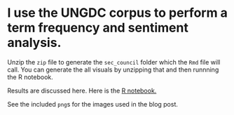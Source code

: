# I use the UNGDC corpus to perform a term frequency and sentiment analysis.
Unzip the `zip` file to generate the `sec_council` folder which the `Rmd` file will call. You can generate the all visuals by unzipping that and then runnning the R notebook.

Results are discussed here.
Here is the [R notebook.](http://rpubs.com/apalbright/un-words)

See the included `png`s for the images used in the blog post.


